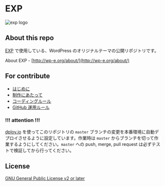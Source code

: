 EXP
====

![exp logo](http://i0.wp.com/wp-e.org/cms/wp-content/uploads/2014/02/logo_exp.png)

## About this repo

[EXP](http://wp-e.org) で使用している、WordPress のオリジナルテーマの公開リポジトリです。

About EXP - [http://wp-e.org/about/](http://wp-e.org/about/)

## For contribute

* [はじめに](https://github.com/featherplain/exp/wiki)
* [制作にあたって](https://github.com/featherplain/exp/wiki/%E5%88%B6%E4%BD%9C%E3%81%AB%E3%81%82%E3%81%9F%E3%81%A3%E3%81%A6)
* [コーディングルール](https://github.com/featherplain/exp/wiki/%E3%82%B3%E3%83%BC%E3%83%87%E3%82%A3%E3%83%B3%E3%82%B0%E3%83%AB%E3%83%BC%E3%83%AB)
* [GitHub 運用ルール](https://github.com/featherplain/exp/wiki/GitHub-%E9%81%8B%E7%94%A8%E3%83%AB%E3%83%BC%E3%83%AB)

### !!! attention !!!

[dploy.io](http://dploy.io) を使ってこのリポジトリの `master` ブランチの変更を本番環境に自動デプロイさせるように設定しています。作業時は `master` からブランチを切って作業するようにしてください。`master` への push, merge, pull request は必ずテストで検証してから行ってください。

## License

[GNU General Public License v2 or later](http://www.gnu.org/licenses/gpl-2.0.html)
